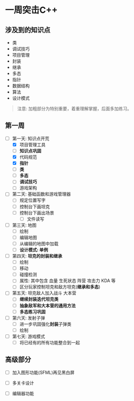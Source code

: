 # 一周突击C++

## 涉及到的知识点

 - 类
 - 调试技巧
 - 项目管理
 - 封装
 - 继承
 - 多态
 - 指针
 - 数据结构
 - 算法
 - 设计模式

> 注意: 加粗部分为特别重要，着重理解掌握，后面多加练习。

## 第一周

- [ ] 第一天: 知识点开荒
  - [X] 项目管理工具
  - [ ] **知识点巩固**
  - [X] 代码规范
  - [X] **指针**
  - [ ] **类**
  - [ ] **多态**
  - [ ] **调试技巧**
  - [ ] 游戏架构
- [ ] 第二天: 基础函数和游戏管理器
  - [ ] 规定位置写字
  - [ ] 控制台下画坦克
  - [ ] 控制台下画出场景
    - [ ] 文件读写
- [ ] 第三天: 地图
  - [ ] 绘制
  - [ ] 编辑地图
  - [ ] 从编辑的地图中加载
  - [ ] **设计模式: 单例**
- [ ] 第四天: **坦克的封装和继承**
  - [ ] 绘制
  - [ ] 移动
  - [ ] 碰撞检测
  - [ ] 属性: 其中包含 血量 生死状态 阵营 攻击力 KDA 等
  - [ ] 区分玩家控制坦克和敌方坦克(**继承和多态**)
- [ ] 第五天: 坦克敌人加入战斗 大本营
  - [ ] **继续封装迭代坦克类**
  - [ ] **抽象敌军和大本营的通用方法**
  - [ ] **多态练习巩固**
- [ ] 第六天: 发射子弹
  - [ ] 进一步巩固强化**封装**子弹类
  - [ ] 绘制
- [ ] 第七天: 游戏模式
  - [ ] 将已经有的所有功能整合到一起

## 高级部分
- [ ] 加入图形功能(SFML)再见黑白屏
- [ ] 多关卡设计
- [ ] 编辑器功能


